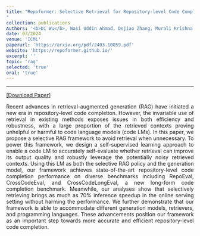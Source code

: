 ```yaml
---
title: "Repoformer: Selective Retrieval for Repository-level Code Completion
"
collection: publications
Authors: '<b>Di Wu</b>, Wasi Uddin Ahmad, Dejiao Zhang, Murali Krishna Ramanathan, and Xiaofei Ma'
date: 03/2024
venue: 'ICML'
paperurl: 'https://arxiv.org/pdf/2403.10059.pdf'
website: 'https://repoformer.github.io/'
excerpt: ''
topic: 'rag'
selected: 'true'
oral: 'true'
---
```

---
<a href='=https://arxiv.org/pdf/2403.10059.pdf' target="_blank">[Download Paper]</a>

<p align="justify">
Recent advances in retrieval-augmented generation (RAG) have initiated a new era in repository-level code completion. However, the invariable use of retrieval in existing methods exposes issues in both efficiency and robustness, with a large proportion of the retrieved contexts proving unhelpful or harmful to code language models (code LMs). In this paper, we propose a selective RAG framework to avoid retrieval when unnecessary. To power this framework, we design a self-supervised learning approach to enable a code LM to accurately self-evaluate whether retrieval can improve its output quality and robustly leverage the potentially noisy retrieved contexts. Using this LM as both the selective RAG policy and the generation model, our framework achieves state-of-the-art repository-level code completion performance on diverse benchmarks including RepoEval, CrossCodeEval, and CrossCodeLongEval, a new long-form code completion benchmark. Meanwhile, our analyses show that selectively retrieving brings as much as 70% inference speedup in the online serving setting without harming the performance. We further demonstrate that our framework is able to accommodate different generation models, retrievers, and programming languages. These advancements position our framework as an important step towards more accurate and efficient repository-level code completion.
</p>
